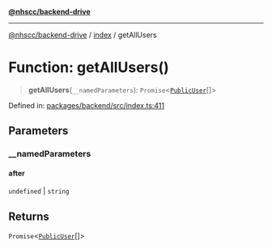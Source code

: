[**@nhscc/backend-drive**](../../README.md)

***

[@nhscc/backend-drive](../../README.md) / [index](../README.md) / getAllUsers

# Function: getAllUsers()

> **getAllUsers**(`__namedParameters`): `Promise`\<[`PublicUser`](../../db/type-aliases/PublicUser.md)[]\>

Defined in: [packages/backend/src/index.ts:411](https://github.com/nhscc/drive.api.hscc.bdpa.org/blob/778d79f3487f712a80fb10da82bed3843d3db5fd/packages/backend/src/index.ts#L411)

## Parameters

### \_\_namedParameters

#### after

`undefined` \| `string`

## Returns

`Promise`\<[`PublicUser`](../../db/type-aliases/PublicUser.md)[]\>
